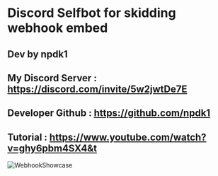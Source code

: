 # Discord Selfbot for skidding webhook embed
## Dev by npdk1
## My Discord Server : https://discord.com/invite/5w2jwtDe7E
## Developer Github : https://github.com/npdk1
## Tutorial : https://www.youtube.com/watch?v=ghy6pbm4SX4&t
<img src="https://i.imgur.com/dy4uLbW.png" alt="WebhookShowcase">
